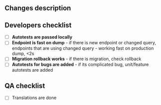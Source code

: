 ## Changes description
<!--- Describe shortly changes here if:
       - your solution differs from issue desrciption
       - there are advices from development side for QA or other stakeholders
-->

## Developers checklist
- [ ] **Autotests are passed locally**
- [ ] **Endpoint is fast on dump** - if there is new endpoint or changed query, endpoints that are using changed query - working fast on production dump, <2s 
- [ ] **Migration rollback works** - if there is migration, check rollback
- [ ] **Autotests for bugs are added** - if its complicated bug, unit/feature autotests are added

## QA checklist
- [ ] Translations are done
